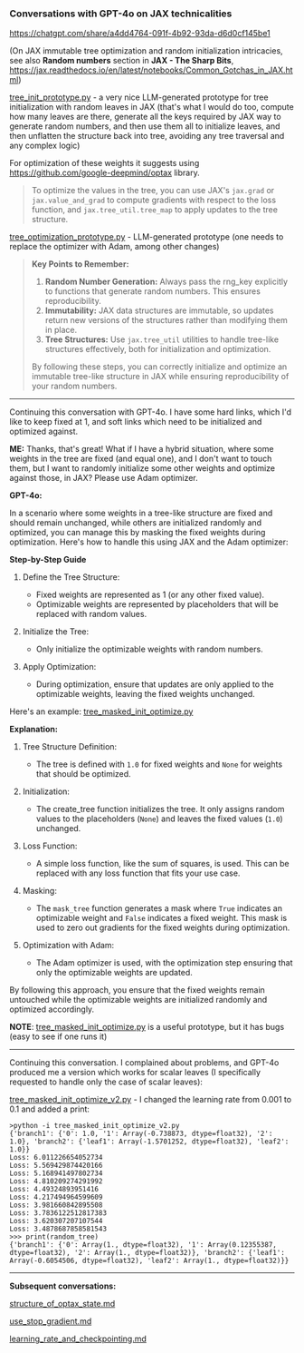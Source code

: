 ### Conversations with GPT-4o on JAX technicalities

https://chatgpt.com/share/a4dd4764-091f-4b92-93da-d6d0cf145be1

(On JAX immutable tree optimization and random initialization intricacies,
see also **Random numbers** section in **JAX - The Sharp Bits**, 
https://jax.readthedocs.io/en/latest/notebooks/Common_Gotchas_in_JAX.html)

[tree_init_prototype.py](tree_init_prototype.py) - a very nice LLM-generated prototype for
tree initialization with random leaves in JAX (that's what I would do too, compute
how many leaves are there, generate all the keys required by JAX way to generate
random numbers, and then use them all to initialize leaves, and then
unflatten the structure back into tree, avoiding any tree traversal and any complex logic)

For optimization of these weights it suggests using https://github.com/google-deepmind/optax library.

>To optimize the values in the tree, you can use JAX's `jax.grad` or `jax.value_and_grad` to compute gradients
>with respect to the loss function, and `jax.tree_util.tree_map` to apply updates to the tree structure.

[tree_optimization_prototype.py](tree_optimization_prototype.py) - LLM-generated prototype (one needs to replace
the optimizer with Adam, among other changes)

> **Key Points to Remember:**
>
> 1. **Random Number Generation:** Always pass the rng_key explicitly to functions that generate random numbers. This ensures reproducibility.
> 2. **Immutability:** JAX data structures are immutable, so updates return new versions of the structures rather than modifying them in place.
> 3. **Tree Structures:** Use `jax.tree_util` utilities to handle tree-like structures effectively, both for initialization and optimization.
>
> By following these steps, you can correctly initialize and optimize an immutable tree-like structure in JAX while ensuring reproducibility of your random numbers.

***

Continuing this conversation with GPT-4o. I have some hard links, which I'd like to keep fixed at 1, and soft links which need
to be initialized and optimized against.

**ME:** Thanks, that's great! What if I have a hybrid situation, where some weights in the tree are fixed (and equal one), 
and I don't want to touch them, but I want to randomly initialize some other weights and optimize against those, in JAX? Please use Adam optimizer.

**GPT-4o:**

In a scenario where some weights in a tree-like structure are fixed and should remain unchanged, while others are initialized randomly and optimized, you can manage this by masking the fixed weights during optimization. Here's how to handle this using JAX and the Adam optimizer:

**Step-by-Step Guide**

 1. Define the Tree Structure:
     * Fixed weights are represented as 1 (or any other fixed value).
     * Optimizable weights are represented by placeholders that will be replaced with random values.

 2. Initialize the Tree:
     * Only initialize the optimizable weights with random numbers.

 3. Apply Optimization:
     * During optimization, ensure that updates are only applied to the optimizable weights, leaving the fixed weights unchanged.

Here's an example: [tree_masked_init_optimize.py](tree_masked_init_optimize.py)

**Explanation:**

 1. Tree Structure Definition:
     * The tree is defined with `1.0` for fixed weights and `None` for weights that should be optimized.

 2. Initialization:
     * The create_tree function initializes the tree. It only assigns random values to the placeholders (`None`) and leaves the fixed values (`1.0`) unchanged.

 3. Loss Function:
     * A simple loss function, like the sum of squares, is used. This can be replaced with any loss function that fits your use case.

 4. Masking:
     * The `mask_tree` function generates a mask where `True` indicates an optimizable weight and `False` indicates a fixed weight. This mask is used to zero out gradients for the fixed weights during optimization.

 5. Optimization with Adam:
     * The Adam optimizer is used, with the optimization step ensuring that only the optimizable weights are updated.

By following this approach, you ensure that the fixed weights remain untouched while the optimizable weights are initialized randomly and optimized accordingly.

**NOTE**: [tree_masked_init_optimize.py](tree_masked_init_optimize.py) is a useful prototype, but it has bugs (easy to see if one runs it)

---

Continuing this conversation. I complained about problems, and GPT-4o produced me a version which works
for scalar leaves (I specifically requested to handle only the case of scalar leaves):

[tree_masked_init_optimize_v2.py](tree_masked_init_optimize_v2.py) - I changed the learning rate from 0.001 to 0.1 and added a print:

```
>python -i tree_masked_init_optimize_v2.py
{'branch1': {'0': 1.0, '1': Array(-0.738873, dtype=float32), '2': 1.0}, 'branch2': {'leaf1': Array(-1.5701252, dtype=float32), 'leaf2': 1.0}}
Loss: 6.011226654052734
Loss: 5.569429874420166
Loss: 5.168941497802734
Loss: 4.810209274291992
Loss: 4.49324893951416
Loss: 4.217494964599609
Loss: 3.981660842895508
Loss: 3.7836122512817383
Loss: 3.620307207107544
Loss: 3.4878687858581543
>>> print(random_tree)
{'branch1': {'0': Array(1., dtype=float32), '1': Array(0.12355387, dtype=float32), '2': Array(1., dtype=float32)}, 'branch2': {'leaf1': Array(-0.6054506, dtype=float32), 'leaf2': Array(1., dtype=float32)}}
```

---

**Subsequent conversations:**

[structure_of_optax_state.md](structure_of_optax_state.md)

[use_stop_gradient.md](use_stop_gradient.md)

[learning_rate_and_checkpointing.md](learning_rate_and_checkpointing.md)
